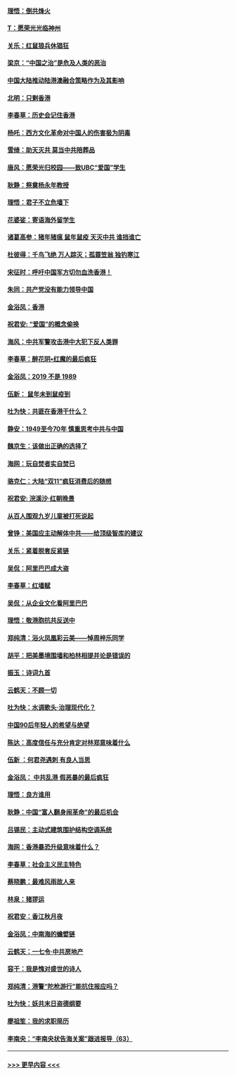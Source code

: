 #### [理悟：倒共烽火](../pages/nsc993/n11668844.md?t=11210555) 
#### [T：愿荣光光临神州](../pages/nsc993/n11668421.md?t=11210555) 
#### [关乐：红鼠狼兵休猖狂](../pages/nsc993/n11668378.md?t=11210555) 
#### [梁京：“中国之治”是危及人类的恶治](../pages/nsc993/n11668328.md?t=11210555) 
#### [中国大陆推动陆港澳融合策略作为及其影响](../pages/nsc993/n11668157.md?t=11210555) 
#### [北明：只剩香港](../pages/nsc993/n11668002.md?t=11210555) 
#### [李春草：历史会记住香港](../pages/nsc993/n11667927.md?t=11210555) 
#### [杨吒：西方文化革命对中国人的伤害极为阴毒](../pages/nsc993/n11664521.md?t=11210555) 
#### [雪绮：助天灭共 莫当中共陪葬品](../pages/nsc993/n11662650.md?t=11210555) 
#### [唐风：愿荣光归校园——致UBC“爱国”学生](../pages/nsc993/n11662194.md?t=11210555) 
#### [耿静：祭奠杨永年教授](../pages/nsc993/n11662514.md?t=11210555) 
#### [理悟：君子不立危墙下](../pages/nsc993/n11662172.md?t=11210555) 
#### [花婆娑：寄语海外留学生](../pages/nsc993/n11662121.md?t=11210555) 
#### [诸葛高参：猪年猪瘟 鼠年鼠疫 天灭中共 谁挡谁亡](../pages/nsc993/n11661980.md?t=11210555) 
#### [杜彼得：千鸟飞绝 万人踪灭；孤蓑笠翁 独钓寒江](../pages/nsc993/n11661170.md?t=11210555) 
#### [宋征时：呼吁中国军方切勿血洗香港！](../pages/nsc993/n11415318.md?t=11210555) 
#### [朱同：共产党没有能力领导中国](../pages/nsc993/n11660421.md?t=11210555) 
#### [金浴凤：香港](../pages/nsc993/n11660419.md?t=11210555) 
#### [祝君安: “爱国”的概念偷换](../pages/nsc993/n11659706.md?t=11210555) 
#### [海风：中共军警攻击港中大犯下反人类罪](../pages/nsc993/n11659632.md?t=11210555) 
#### [李春草：醉花阴•红魔的最后疯狂](../pages/nsc993/n11659287.md?t=11210555) 
#### [金浴凤：2019 不是 1989](../pages/nsc993/n11657663.md?t=11210555) 
#### [伍新： 鼠年未到鼠疫到](../pages/nsc993/n11655098.md?t=11210555) 
#### [吐为快：共匪在香港干什么？](../pages/nsc993/n11654891.md?t=11210555) 
#### [静安：1949至今70年 慎重思考中共与中国](../pages/nsc993/n11651244.md?t=11210555) 
#### [魏京生：该做出正确的选择了](../pages/nsc993/n11653084.md?t=11210555) 
#### [海网：玩自焚者实自焚已](../pages/nsc993/n11652423.md?t=11210555) 
#### [骆克仁：大陆“双11”疯狂消费后的随想](../pages/nsc993/n11652305.md?t=11210555) 
#### [祝君安: 浣溪沙·红朝晚景](../pages/nsc993/n11652258.md?t=11210555) 
#### [从百人围观九岁儿童被打死说起](../pages/nsc993/n11651030.md?t=11210555) 
#### [曾铮：美国应主动解体中共——给顶级智库的建议](../pages/nsc993/n11649888.md?t=11210555) 
#### [关乐：紧着脱套反紧链](../pages/nsc993/n11649069.md?t=11210555) 
#### [吴侃：阿里巴巴成大盗](../pages/nsc993/n11645523.md?t=11210555) 
#### [李春草：红墙赋](../pages/nsc993/n11646389.md?t=11210555) 
#### [吴侃：从企业文化看阿里巴巴](../pages/nsc993/n11645476.md?t=11210555) 
#### [理悟：敬港胞抗共反送中](../pages/nsc993/n11645466.md?t=11210555) 
#### [郑纯清：浴火凤凰彩云美——悼周梓乐同学](../pages/nsc993/n11645155.md?t=11210555) 
#### [胡平：把美墨境围墙和柏林相提并论是错误的](../pages/nsc993/n11645134.md?t=11210555) 
#### [振玉：诗词九首](../pages/nsc993/n11644081.md?t=11210555) 
#### [云鹤天：不顾一切](../pages/nsc993/n11643508.md?t=11210555) 
#### [吐为快：水调歌头·治理现代化？](../pages/nsc993/n11643485.md?t=11210555) 
#### [中国90后年轻人的希望与绝望](../pages/nsc993/n11642317.md?t=11210555) 
#### [陈达：高度信任与充分肯定对林郑意味着什么](../pages/nsc993/n11641441.md?t=11210555) 
#### [伍新 ：何君尧遇刺 有良人当思](../pages/nsc993/n11641503.md?t=11210555) 
#### [金浴凤： 中共乱港  假恶暴的最后疯狂](../pages/nsc993/n11641495.md?t=11210555) 
#### [理悟：良方谁用](../pages/nsc993/n11641463.md?t=11210555) 
#### [耿静：中国“富人翻身闹革命”的最后机会](../pages/nsc993/n11640655.md?t=11210555) 
#### [吕锡民：主动式建筑围护结构空调系统](../pages/nsc993/n11640168.md?t=11210555) 
#### [海网：香港暴恐升级意味着什么？](../pages/nsc993/n11635904.md?t=11210555) 
#### [李春草：社会主义民主特色](../pages/nsc993/n11634657.md?t=11210555) 
#### [蔡晓鹏：最难风雨故人来](../pages/nsc993/n11633145.md?t=11210555) 
#### [林泉：猪猡运](../pages/nsc993/n11631469.md?t=11210555) 
#### [祝君安：香江秋月夜](../pages/nsc993/n11631440.md?t=11210555) 
#### [金浴凤：中南海的蟾嬖链](../pages/nsc993/n11631290.md?t=11210555) 
#### [云鹤天：一七令·中共房地产](../pages/nsc993/n11630084.md?t=11210555) 
#### [容干：我是愧对盛世的诗人](../pages/nsc993/n11630059.md?t=11210555) 
#### [郑纯清：港警“陀枪游行”能抗住报应吗？](../pages/nsc993/n11629999.md?t=11210555) 
#### [吐为快：妖共末日盗德纲要](../pages/nsc993/n11628610.md?t=11210555) 
#### [廖祖笙：我的求职简历](../pages/nsc993/n11628492.md?t=11210555) 
#### [李南央：“李南央状告海关案”跟进报导（63）](../pages/nsc993/n11627039.md?t=11210555) 

----
#### [ >>> 更早内容 <<< ](../indexes/nsc993-earlier.md)
